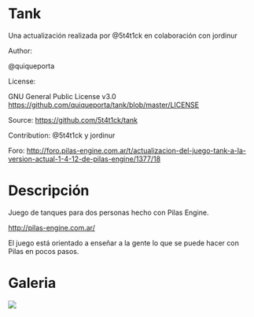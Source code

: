 Tank
=============================

Una actualización realizada por @5t4t1ck en colaboración con jordinur

Author:

@quiqueporta

License:

GNU General Public License v3.0
https://github.com/quiqueporta/tank/blob/master/LICENSE

Source:
https://github.com/5t4t1ck/tank

Contribution:
@5t4t1ck y jordinur

Foro:
http://foro.pilas-engine.com.ar/t/actualizacion-del-juego-tank-a-la-version-actual-1-4-12-de-pilas-engine/1377/18

Descripción
===========

Juego de tanques para dos personas hecho con Pilas Engine.

http://pilas-engine.com.ar/

El juego está orientado a enseñar a la gente lo que se puede hacer con Pilas
en pocos pasos.

Galeria
=======

![](https://raw.github.com/quiqueporta/tank/master/picture.png)
